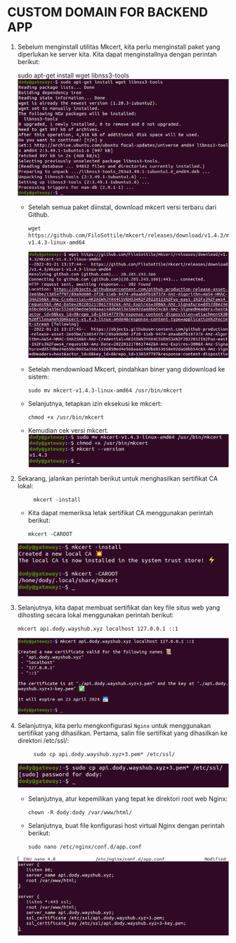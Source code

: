 # **CUSTOM DOMAIN FOR BACKEND APP**

1. Sebelum menginstall utilitas Mkcert, kita perlu menginstall paket yang diperlukan ke server kita. Kita dapat menginstallnya dengan perintah berikut:

      sudo apt-get install wget libnss3-tools
   ![installpaket](assets/images-custom-domain-for-backend-app/installpaket.png) <br>

   - Setelah semua paket diinstal, download mkcert versi terbaru dari Github.

         wget https://github.com/FiloSottile/mkcert/releases/download/v1.4.3/mkcert-v1.4.3-linux-amd64
      ![downloadmkcert](assets/images-custom-domain-for-backend-app/downloadmkcert.png) <br>

   - Setelah mendownload Mkcert, pindahkan biner yang didownload ke sistem:

         sudo mv mkcert-v1.4.3-linux-amd64 /usr/bin/mkcert
   
   - Selanjutnya, tetapkan izin eksekusi ke mkcert:

         chmod +x /usr/bin/mkcert

   - Kemudian cek versi mkcert. <br>
   ![cekversion](assets/images-custom-domain-for-backend-app/cekversion.png) <br>

2. Sekarang, jalankan perintah berikut untuk menghasilkan sertifikat CA lokal:

            mkcert -install

      - Kita dapat memeriksa letak sertifikat CA menggunakan perintah berikut:
  
            mkcert -CAROOT
      ![mkcertinstall](assets/images-custom-domain-for-backend-app/mkcertinstall.png) <br>
            
3. Selanjutnya, kita dapat membuat sertifikat dan key file situs web yang dihosting secara lokal menggunakan perintah berikut:
      
       mkcert api.dody.wayshub.xyz localhost 127.0.0.1 ::1
      ![generatessl](assets/images-custom-domain-for-backend-app/generatessl.png) <br>

4. Selanjutnya, kita perlu mengkonfigurasi `Nginx` untuk menggunakan sertifikat yang dihasilkan. Pertama, salin file sertifikat yang dihasilkan ke direktori /etc/ssl/:

            sudo cp api.dody.wayshub.xyz+3.pem* /etc/ssl/
      ![copyssl](assets/images-custom-domain-for-backend-app/copyssl.png) <br>

      - Selanjutnya, atur kepemilikan yang tepat ke direktori root web Nginx:

            chown -R dody:dody /var/www/html/
      
      - Selanjutnya, buat file konfigurasi host virtual Nginx dengan perintah berikut:

            sudo nano /etc/nginx/conf.d/app.conf
      ![fileconfig](assets/images-custom-domain-for-backend-app/fileconfig.png) <br>